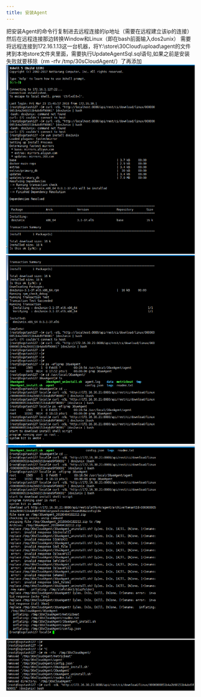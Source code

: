 ```yaml
---
title: 安装Agent
---
```

把安装Agent的命令行复制进去远程连接的ip地址（需要在远程建立该ip的连接）
然后在远程连接那边转换Window和Linux（即在bash前面输入dos2unix）
需要将远程连接到172.16.1.13这一台机器，将Y:\store\30Cloud\upload\agent的文件拷到本地store文件夹里面，需要执行UpdateAgentSql.sql语句,如果之前是安装失败就要移除（rm -rfv   /tmp/30sCloudAgent/）了再添加
![1](/images/Agent/1.png)
![2](/images/Agent/2.png)
![3](/images/Agent/3.png)
![4](/images/Agent/4.png)